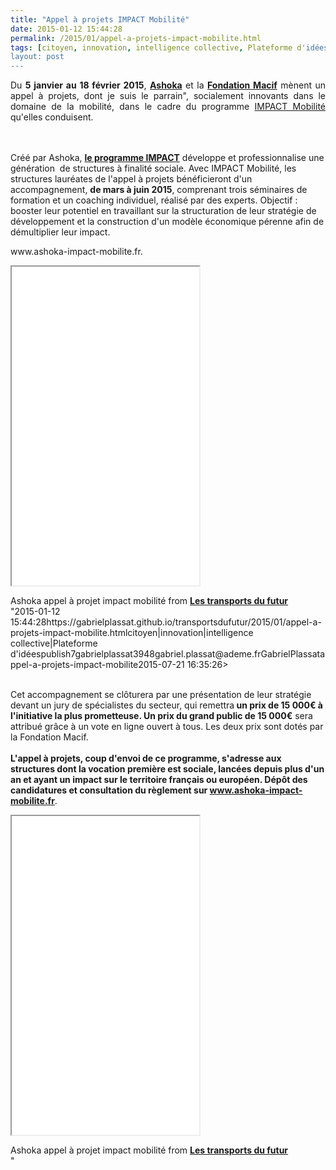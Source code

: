 ```yaml
---
title: "Appel à projets IMPACT Mobilité"
date: 2015-01-12 15:44:28
permalink: /2015/01/appel-a-projets-impact-mobilite.html
tags: [citoyen, innovation, intelligence collective, Plateforme d'idées]
layout: post
---
```


<p style="text-align: justify;">Du <strong>5 janvier au 18 février 2015</strong>, <a href="http://france.ashoka.org/" target="_blank"><strong>Ashoka</strong></a> et la <a href="http://www.fondation-macif.org/" target="_blank"><strong>Fondation Macif</strong></a> mènent un appel à projets, dont je suis le parrain", socialement innovants dans le domaine de la mobilité, dans le cadre du programme <a href="http://www.ashoka-impact-mobilite.fr" target="_blank">IMPACT Mobilité</a> qu'elles conduisent.</p> <p style="text-align: justify><a class="asset-img-link"" href="https://gabrielplassat.github.io/transportsdufutur/wp-content/uploads/sites/6/old/6a0120a66d2ad4970b01bb07d82604970d-pi.png" style="display: inline><img rel="lightbox[]"" alt="Bannière appel projet Mobilité" border="0" class="asset  asset-image at-xid-6a0120a66d2ad4970b01bb07d82604970d image-full img-responsive" src="/wp-content/uploads/sites/6/old/6a0120a66d2ad4970b01bb07d82604970d-800wi.png" title="Bannière appel projet Mobilité" /></a><br /><br />Créé par Ashoka, <strong><a href="http://france.ashoka.org/programme-impact" target="_blank">le programme IMPACT</a></strong> développe et professionnalise une génération  de structures à finalité sociale. Avec IMPACT Mobilité, les structures lauréates de l'appel à projets bénéficieront d'un accompagnement, <strong>de mars à juin 2015</strong>, comprenant trois séminaires de formation et un coaching individuel, réalisé par des experts. Objectif : booster leur potentiel en travaillant sur la structuration de leur stratégie de développement et la construction d'un modèle économique pérenne afin de démultiplier leur impact.</p> <p style="text-align: justify></p>  <!--more--> <br />Cet accompagnement se clôturera par une présentation de leur stratégie devant un jury de spécialistes du secteur, qui remettra<strong> un prix de 15 000€ à l'initiative la plus prometteuse. Un prix du grand public de 15 000€</strong> sera attribué grâce à un vote en ligne ouvert à tous. Les deux prix sont dotés par la Fondation Macif.<br /><br /><strong>L'appel à projets, coup d'envoi de ce programme, s'adresse aux structures dont la vocation première est sociale, lancées depuis plus d'un an et ayant un impact sur le territoire français ou européen. Dépôt des candidatures et consultation du règlement sur <a href="http://www.ashoka-impact-mobilite.fr"" target="_blank">www.ashoka-impact-mobilite.fr</a></strong>. <p><iframe allowfullscreen=" frameborder="0"" height="510" marginheight="0" marginwidth="0" scrolling="no" src="//www.slideshare.net/slideshow/embed_code/43427583" style="border: 1px solid #CCC border-width: 1px margin-bottom: 5px max-width: 100% width="477""> </iframe></p> <div style="margin-bottom: 5px><strong> <a href="https://gabrielplassat.github.io/transportsdufutur//fr.slideshare.net/transportsdufutur/ashoka-appel-projet-impact-mobilit"" target="_blank" title="Ashoka appel à projet impact mobilité">Ashoka appel à projet impact mobilité</a> </strong> from <strong><a href="https://gabrielplassat.github.io/transportsdufutur//www.slideshare.net/transportsdufutur" target="_blank">Les transports du futur</a></strong></div>"2015-01-12 15:44:28https://gabrielplassat.github.io/transportsdufutur/2015/01/appel-a-projets-impact-mobilite.htmlcitoyen|innovation|intelligence collective|Plateforme d'idéespublish7gabrielplassat3948gabriel.plassat@ademe.frGabrielPlassatappel-a-projets-impact-mobilite2015-07-21 16:35:26></p>  <!--more--> <br />Cet accompagnement se clôturera par une présentation de leur stratégie devant un jury de spécialistes du secteur, qui remettra<strong> un prix de 15 000€ à l'initiative la plus prometteuse. Un prix du grand public de 15 000€</strong> sera attribué grâce à un vote en ligne ouvert à tous. Les deux prix sont dotés par la Fondation Macif.<br /><br /><strong>L'appel à projets, coup d'envoi de ce programme, s'adresse aux structures dont la vocation première est sociale, lancées depuis plus d'un an et ayant un impact sur le territoire français ou européen. Dépôt des candidatures et consultation du règlement sur <a href="http://www.ashoka-impact-mobilite.fr" target="_blank">www.ashoka-impact-mobilite.fr</a></strong>. <p><iframe allowfullscreen=" frameborder="0"" height="510" marginheight="0" marginwidth="0" scrolling="no" src="//www.slideshare.net/slideshow/embed_code/43427583" style="border: 1px solid #CCCwidth="477""> </iframe></p> <div style="margin-bottom: 5px><strong> <a href="https://gabrielplassat.github.io/transportsdufutur//fr.slideshare.net/transportsdufutur/ashoka-appel-projet-impact-mobilit"" target="_blank" title="Ashoka appel à projet impact mobilité">Ashoka appel à projet impact mobilité</a> </strong> from <strong><a href="https://gabrielplassat.github.io/transportsdufutur//www.slideshare.net/transportsdufutur" target="_blank">Les transports du futur</a></strong></div>"
